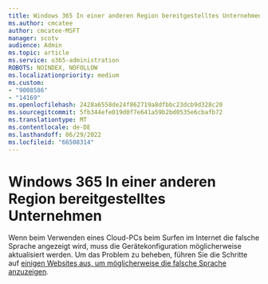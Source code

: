 ```yaml
---
title: Windows 365 In einer anderen Region bereitgestelltes Unternehmen
ms.author: cmcatee
author: cmcatee-MSFT
manager: scotv
audience: Admin
ms.topic: article
ms.service: o365-administration
ROBOTS: NOINDEX, NOFOLLOW
ms.localizationpriority: medium
ms.custom:
- "9008586"
- "14169"
ms.openlocfilehash: 2428a6558de24f862719a8dfbbc23dcb9d328c20
ms.sourcegitcommit: 5fb344efe019d0f7e641a59b2bd0535e6cbafb72
ms.translationtype: MT
ms.contentlocale: de-DE
ms.lasthandoff: 06/29/2022
ms.locfileid: "66508314"
---
```

# <a name="windows-365-business-provisioned-in-a-different-region"></a>Windows 365 In einer anderen Region bereitgestelltes Unternehmen

Wenn beim Verwenden eines Cloud-PCs beim Surfen im Internet die falsche Sprache angezeigt wird, muss die Gerätekonfiguration möglicherweise aktualisiert werden. Um das Problem zu beheben, führen Sie die Schritte auf [einigen Websites aus, um möglicherweise die falsche Sprache anzuzeigen](https://docs.microsoft.com/windows-365/business/known-issues#some-websites-might-display-the-wrong-language).